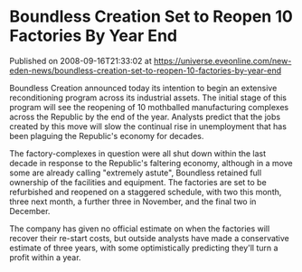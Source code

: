 # Boundless Creation Set to Reopen 10 Factories By Year End
Published on 2008-09-16T21:33:02 at https://universe.eveonline.com/new-eden-news/boundless-creation-set-to-reopen-10-factories-by-year-end

Boundless Creation announced today its intention to begin an extensive reconditioning program across its industrial assets.  The initial stage of this program will see the reopening of 10 mothballed manufacturing complexes across the Republic by the end of the year. Analysts predict that the jobs created by this move will slow the continual rise in unemployment that has been plaguing the Republic's economy for decades.

The factory-complexes in question were all shut down within the last decade in response to the Republic's faltering economy, although in a move some are already calling "extremely astute", Boundless retained full ownership of the facilities and equipment. The factories are set to be refurbished and reopened on a staggered schedule, with two this month, three next month, a further three in November, and the final two in December.

The company has given no official estimate on when the factories will recover their re-start costs, but outside analysts have made a conservative estimate of three years, with some optimistically predicting they'll turn a profit within a year.
